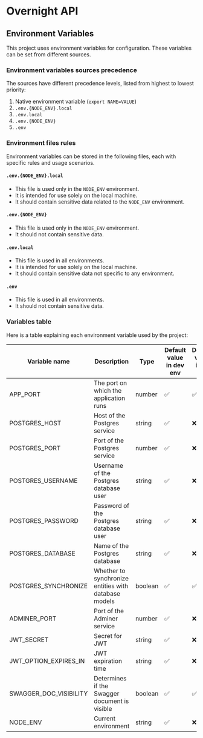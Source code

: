 Overnight API
===

Environment Variables
---

This project uses environment variables for configuration. These variables can be set from different sources.

### Environment variables sources precedence

The sources have different precedence levels, listed from highest to lowest priority:

1. Native environment variable (`export NAME=VALUE`)
2. `.env.{NODE_ENV}.local`
3. `.env.local`
4. `.env.{NODE_ENV}`
5. `.env`

### Environment files rules

Environment variables can be stored in the following files, each with specific rules and usage scenarios.

#### `.env.{NODE_ENV}.local`
- This file is used only in the `NODE_ENV` environment.
- It is intended for use solely on the local machine.
- It should contain sensitive data related to the `NODE_ENV` environment.

#### `.env.{NODE_ENV}`
- This file is used only in the `NODE_ENV` environment.
- It should not contain sensitive data.

#### `.env.local`
- This file is used in all environments.
- It is intended for use solely on the local machine.
- It should contain sensitive data not specific to any environment.

#### `.env`
- This file is used in all environments.
- It should not contain sensitive data.

### Variables table

Here is a table explaining each environment variable used by the project:

| **Variable name**      | **Description**                                      | **Type** | **Default value in dev env** | **Default value in all env** |
|------------------------|------------------------------------------------------|----------|------------------------------|------------------------------|
| APP_PORT               | The port on which the application runs               | number   | ✅                            | ✅                            |
| POSTGRES_HOST          | Host of the Postgres service                         | string   | ✅                            | ❌                            |
| POSTGRES_PORT          | Port of the Postgres service                         | number   | ✅                            | ❌                            |
| POSTGRES_USERNAME      | Username of the Postgres database user               | string   | ✅                            | ❌                            |
| POSTGRES_PASSWORD      | Password of the Postgres database user               | string   | ✅                            | ❌                            |
| POSTGRES_DATABASE      | Name of the Postgres database                        | string   | ✅                            | ❌                            |
| POSTGRES_SYNCHRONIZE   | Whether to synchronize entities with database models | boolean  | ✅                            | ✅                            |
| ADMINER_PORT           | Port of the Adminer service                          | number   | ✅                            | ❌                            |
| JWT_SECRET             | Secret for JWT                                       | string   | ✅                            | ❌                            |
| JWT_OPTION_EXPIRES_IN  | JWT expiration time                                  | string   | ✅                            | ❌                            |
| SWAGGER_DOC_VISIBILITY | Determines if the Swagger document is visible        | boolean  | ✅                            | ✅                            |
| NODE_ENV               | Current environment                                  | string   | ✅                            | ❌                            |
